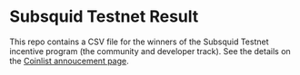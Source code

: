 # Subsquid Testnet Result

This repo contains a CSV file for the winners of the Subsquid Testnet incentive program (the community and developer track). See the details on the [Coinlist annoucement page](https://coinlist.co/subsquid-testnet).